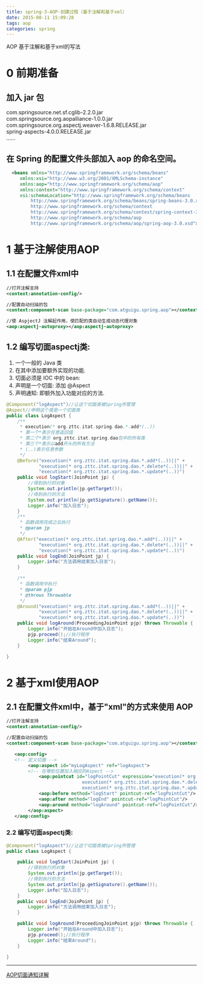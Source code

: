 ```yaml
---
title: spring-3-AOP-创建过程（基于注解和基于xml）
date: 2015-08-11 15:09:28
tags: aop
categories: spring
---
```


AOP 基于注解和基于xml的写法
<!--more-->

# 0 前期准备

## 加入 jar 包
  com.springsource.net.sf.cglib-2.2.0.jar  
  com.springsource.org.aopalliance-1.0.0.jar  
  com.springsource.org.aspectj.weaver-1.6.8.RELEASE.jar  
  spring-aspects-4.0.0.RELEASE.jar  
  ......
## 在 Spring 的配置文件头部加入 aop 的命名空间。

```xml
  <beans xmlns="http://www.springframework.org/schema/beans"
     xmlns:xsi="http://www.w3.org/2001/XMLSchema-instance"
     xmlns:aop="http://www.springframework.org/schema/aop"
     xmlns:context="http://www.springframework.org/schema/context"
     xsi:schemaLocation="http://www.springframework.org/schema/beans
         http://www.springframework.org/schema/beans/spring-beans-3.0.xsd
         http://www.springframework.org/schema/context
         http://www.springframework.org/schema/context/spring-context-3.0.xsd
         http://www.springframework.org/schema/aop
         http://www.springframework.org/schema/aop/spring-aop-3.0.xsd">
```

# 1 基于注解使用AOP

## 1.1 在配置文件xml中

```xml
//打开注解支持
<context:annotation-config/>
```

```xml
//配置自动扫描的包
<context:component-scan base-package="com.atguigu.spring.aop"></context:component-scan>
```

```xml
//使 AspjectJ 注解起作用，使匹配的类自动生成动态代理对象
<aop:aspectj-autoproxy></aop:aspectj-autoproxy>
```

## 1.2 编写切面aspectj类:

1. 一个一般的 Java 类
1. 在其中添加要额外实现的功能.
1. 切面必须是 IOC 中的 bean:
1. 声明是一个切面: 添加 @Aspect
1. 声明通知: 即额外加入功能对应的方法.

```java
@Component("logAspect")//让这个切面类被Spring所管理
@Aspect//申明这个类是一个切面类
public class LogAspect {
	/**
	 * execution(* org.zttc.itat.spring.dao.*.add*(..))
	 * 第一个*表示任意返回值
	 * 第二个*表示 org.zttc.itat.spring.dao包中的所有类
	 * 第三个*表示以add开头的所有方法
	 * (..)表示任意参数
	 */
	@Before("execution(* org.zttc.itat.spring.dao.*.add*(..))||" +
			"execution(* org.zttc.itat.spring.dao.*.delete*(..))||" +
			"execution(* org.zttc.itat.spring.dao.*.update*(..))")
	public void logStart(JoinPoint jp) {
		//得到执行的对象
		System.out.println(jp.getTarget());
		//得到执行的方法
		System.out.println(jp.getSignature().getName());
		Logger.info("加入日志");
	}
	/**
	 * 函数调用完成之后执行
	 * @param jp
	 */
	@After("execution(* org.zttc.itat.spring.dao.*.add*(..))||" +
			"execution(* org.zttc.itat.spring.dao.*.delete*(..))||" +
			"execution(* org.zttc.itat.spring.dao.*.update*(..))")
	public void logEnd(JoinPoint jp) {
		Logger.info("方法调用结束加入日志");
	}

	/**
	 * 函数调用中执行
	 * @param pjp
	 * @throws Throwable
	 */
	@Around("execution(* org.zttc.itat.spring.dao.*.add*(..))||" +
			"execution(* org.zttc.itat.spring.dao.*.delete*(..))||" +
			"execution(* org.zttc.itat.spring.dao.*.update*(..))")
	public void logAround(ProceedingJoinPoint pjp) throws Throwable {
		Logger.info("开始在Around中加入日志");
		pjp.proceed();//执行程序
		Logger.info("结束Around");
	}

}
```

#  2 基于xml使用AOP

## 2.1 在配置文件xml中，基于"xml"的方式来使用 AOP

```xml
//打开注解支持
<context:annotation-config/>
```

```xml
//配置自动扫描的包
<context:component-scan base-package="com.atguigu.spring.aop"></context:component-scan>
```

```xml
   <aop:config>
   <!-- 定义切面 -->
   		<aop:aspect id="myLogAspect" ref="logAspect">
   		<!-- 在哪些位置加入相应的Aspect -->
   			<aop:pointcut id="logPointCut" expression="execution(* org.zttc.itat.spring.dao.*.add*(..))||
   							execution(* org.zttc.itat.spring.dao.*.delete*(..))||
   							execution(* org.zttc.itat.spring.dao.*.update*(..))"/>
   			<aop:before method="logStart" pointcut-ref="logPointCut"/>
   			<aop:after method="logEnd" pointcut-ref="logPointCut"/>
   			<aop:around method="logAround" pointcut-ref="logPointCut"/>
   		</aop:aspect>
   </aop:config>
```

### 2.2 编写切面aspectj类:

```java
@Component("logAspect")//让这个切面类被Spring所管理
public class LogAspect {

	public void logStart(JoinPoint jp) {
		//得到执行的对象
		System.out.println(jp.getTarget());
		//得到执行的方法
		System.out.println(jp.getSignature().getName());
		Logger.info("加入日志");
	}
	public void logEnd(JoinPoint jp) {
		Logger.info("方法调用结束加入日志");
	}

	public void logAround(ProceedingJoinPoint pjp) throws Throwable {
		Logger.info("开始在Around中加入日志");
		pjp.proceed();//执行程序
		Logger.info("结束Around");
	}

}
```


----
[AOP切面通知详解](../AOP切面通知分类)
